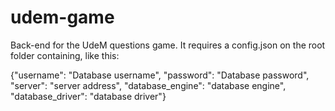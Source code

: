 # udem-game
Back-end for the UdeM questions game.
It requires a config.json on the root folder containing, like this:

{"username": "Database username", "password": "Database password", "server": "server address", "database_engine": "database engine", "database_driver": "database driver"}
